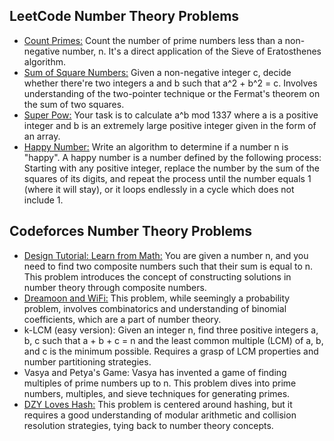 ## LeetCode Number Theory Problems
- [Count Primes:](https://leetcode.com/problems/count-primes/) Count the number of prime numbers less than a non-negative number, n. It's a direct application of the Sieve of Eratosthenes algorithm.
- [Sum of Square Numbers:](https://leetcode.com/problems/sum-of-square-numbers/) Given a non-negative integer c, decide whether there're two integers a and b such that a^2 + b^2 = c. Involves understanding of the two-pointer technique or the Fermat's theorem on the sum of two squares.
- [Super Pow:](https://leetcode.com/problems/super-pow/) Your task is to calculate a^b mod 1337 where a is a positive integer and b is an extremely large positive integer given in the form of an array.
- [Happy Number:](https://leetcode.com/problems/happy-number/) Write an algorithm to determine if a number n is "happy". A happy number is a number defined by the following process: Starting with any positive integer, replace the number by the sum of the squares of its digits, and repeat the process until the number equals 1 (where it will stay), or it loops endlessly in a cycle which does not include 1.

## Codeforces Number Theory Problems
- [Design Tutorial: Learn from Math:](https://codeforces.com/problemset/problem/472/A) You are given a number n, and you need to find two composite numbers such that their sum is equal to n. This problem introduces the concept of constructing solutions in number theory through composite numbers.
- [Dreamoon and WiFi:](https://codeforces.com/problemset/problem/476/B) This problem, while seemingly a probability problem, involves combinatorics and understanding of binomial coefficients, which are a part of number theory.
- k-LCM (easy version): Given an integer n, find three positive integers a, b, c such that a + b + c = n and the least common multiple (LCM) of a, b, and c is the minimum possible. Requires a grasp of LCM properties and number partitioning strategies.
- Vasya and Petya's Game: Vasya has invented a game of finding multiples of prime numbers up to n. This problem dives into prime numbers, multiples, and sieve techniques for generating primes.
- [DZY Loves Hash:](https://codeforces.com/problemset/problem/447/A) This problem is centered around hashing, but it requires a good understanding of modular arithmetic and collision resolution strategies, tying back to number theory concepts.

